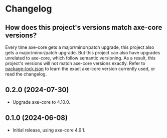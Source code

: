 # Changelog

## How does this project's versions match axe-core versions?

Every time axe-core gets a major/minor/patch upgrade, this project also gets a major/minor/patch upgrade. But this project can also have upgrades unrelated to axe-core, which follow semantic versioning. As a result, this project's versions will not match axe-core versions exactly. Refer to [package-lock.json](./assets/package-lock.json) to learn the exact axe-core version currently used, or read the changelog.

## 0.2.0 (2024-07-30)

- Upgrade axe-core to 4.10.0.

## 0.1.0 (2024-06-08)

- Initial release, using axe-core 4.9.1.
